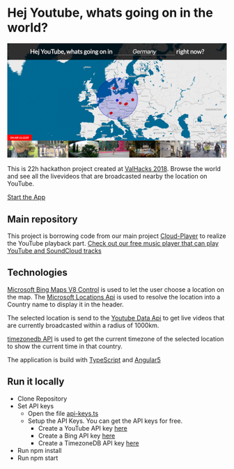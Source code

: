 # Hej Youtube, whats going on in the world?

[![Cloud Player Teaser](./src/assets/cover.jpg)](https://live.cloud-player.io)

This is 22h hackathon project created at [ValHacks 2018](http://best.dtu.dk/hackathon/).
Browse the world and see all the livevideos that are broadcasted nearby the location on YouTube.

[Start the App](https://live.cloud-player.io)

## Main repository
This project is borrowing code from our main project [Cloud-Player](https://github.com/cloud-player/web) to realize the YouTube playback part.
[Check out our free music player that can play YouTube and SoundCloud tracks](https://cloud-player.io)

## Technologies
[Microsoft Bing Maps V8 Control](https://www.microsoft.com/en-us/maps/v8-control) is used to let the user choose a location on the map. The [Microsoft Locations Api](https://msdn.microsoft.com/en-us/library/ff701715.aspx) 
is used to resolve the location into a Country name to display it in the header.

The selected location is send to the [Youtube Data Api](https://developers.google.com/youtube/v3/docs/) to get live videos that are currently broadcasted within a radius
of 1000km.

[timezonedb API](https://timezonedb.com/api) is used to get the current timezone of the selected location to show the current time in that country.

The application is build with [TypeScript](https://www.typescriptlang.org/) and [Angular5](https://angular.io/)

## Run it locally
- Clone Repository
- Set API keys
  - Open the file [api-keys.ts](./src/api-keys.ts)
  - Setup the API Keys. You can get the API keys for free.
    - Create a YouTube API key [here](https://console.developers.google.com/)
    - Create a Bing API key [here](https://www.bingmapsportal.com/)
    - Create a TimezoneDB API key [here](https://timezonedb.com/register)
- Run npm install
- Run npm start
